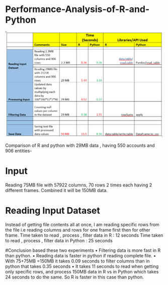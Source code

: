 # Performance-Analysis-of-R-and-Python

![alt text](https://github.com/Nirvi1/Performance-Analysis-of-R-and-Python/blob/master/Performance_Analysis_R_Python.PNG)

Comparison of R and python with 29MB data , having 550 accounts and 906 entities-


# Input
Reading 75MB file with 57922 columns, 70 rows 2 times each having 2 different frames. Combined it will be 150MB data.


# Reading Input Dataset

Instead of getting file contents all at once, I am reading specific rows from the file i.e reading columns and rows for one frame first then for other frame.
Time taken to read , process , filter data in R : 12 seconds 
Time taken to read , process , filter data in Python : 25 seconds 

#Conclusion based these two experiments
•	Filtering data is more fast in R than python. 
•	Reading data is faster in python if reading complete file.
•	With 75+75MB =150MB it takes 0.09 seconds to filter columns  than in python that takes 0.35 seconds 
•	It takes 11 seconds to read when getting only specific rows, and process 150MB data in R vs in Python which takes 24 seconds to do the same. So R is faster in this case than python.


